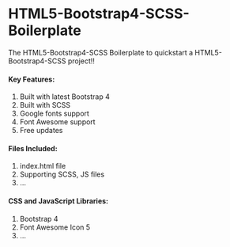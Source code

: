 # HTML5-Bootstrap4-SCSS-Boilerplate
The HTML5-Bootstrap4-SCSS Boilerplate to quickstart a HTML5-Bootstrap4-SCSS project!!


#### Key Features:
1. Built with latest Bootstrap 4
1. Built with SCSS
1. Google fonts support
1. Font Awesome support
1. Free updates

#### Files Included:
1. index.html file
1. Supporting SCSS, JS files
1. ...

#### CSS and JavaScript Libraries:
1. Bootstrap 4
1. Font Awesome Icon 5
1. ...
